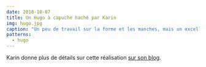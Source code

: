 ```yaml
---
date: 2018-10-07
title: Un Hugo à capuche haché par Karin
img: hugo.jpg
caption: "Un peu de travail sur la forme et les manches, mais un excellent résultat final."
patterns:
  - hugo
---
```


Karin donne plus de détails sur cette réalisation [sur son blog](https://www.karinkay.nl/freesewing-hugo-hoodie/). 
